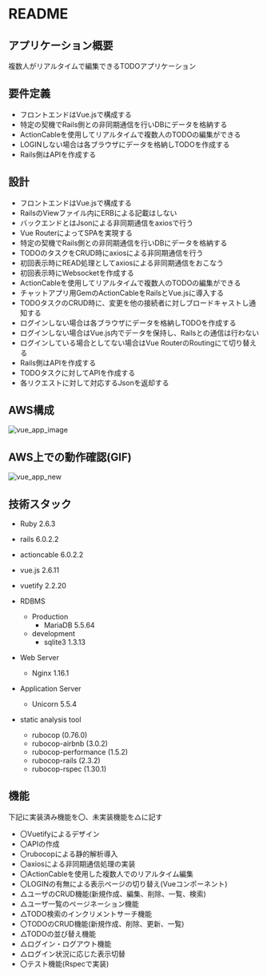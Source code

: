 # README
## アプリケーション概要
複数人がリアルタイムで編集できるTODOアプリケーション

## 要件定義
- フロントエンドはVue.jsで構成する   
- 特定の契機でRails側との非同期通信を行いDBにデータを格納する  
- ActionCableを使用してリアルタイムで複数人のTODOの編集ができる  
- LOGINしない場合は各ブラウザにデータを格納しTODOを作成する  
- Rails側はAPIを作成する  

## 設計
- フロントエンドはVue.jsで構成する
 - RailsのViewファイル内にERBによる記載はしない
 - バックエンドとはJsonによる非同期通信をaxiosで行う
 - Vue RouterによってSPAを実現する
- 特定の契機でRails側との非同期通信を行いDBにデータを格納する
 - TODOのタスクをCRUD時にaxiosによる非同期通信を行う
 - 初回表示時にREAD処理としてaxiosによる非同期通信をおこなう
 - 初回表示時にWebsocketを作成する
- ActionCableを使用してリアルタイムで複数人のTODOの編集ができる
 - チャットアプリ用GemのActionCableをRailsとVue.jsに導入する
 - TODOタスクのCRUD時に、変更を他の接続者に対しブロードキャストし通知する
- ログインしない場合は各ブラウザにデータを格納しTODOを作成する
 - ログインしない場合はVue.js内でデータを保持し、Railsとの通信は行わない
 - ログインしている場合としてない場合はVue RouterのRoutingにて切り替える
- Rails側はAPIを作成する
 - TODOタスクに対してAPIを作成する
 - 各リクエストに対して対応するJsonを返却する

## AWS構成
![vue_app_image](https://user-images.githubusercontent.com/49616029/81660730-148c1d00-9476-11ea-9c11-7090b2668047.png)

## AWS上での動作確認(GIF)
![vue_app_new](https://user-images.githubusercontent.com/49616029/81660148-5b2d4780-9475-11ea-84ba-f563796f26ca.gif)

## 技術スタック
- Ruby 2.6.3
- rails 6.0.2.2
- actioncable 6.0.2.2
- vue.js 2.6.11
- vuetify 2.2.20

- RDBMS
  - Production
    - MariaDB 5.5.64
  - development
    - sqlite3 1.3.13

- Web Server
  - Nginx 1.16.1
  
- Application Server
  - Unicorn 5.5.4

- static analysis tool
  - rubocop (0.76.0)
  - rubocop-airbnb (3.0.2)
  - rubocop-performance (1.5.2)
  - rubocop-rails (2.3.2)
  - rubocop-rspec (1.30.1)

## 機能
下記に実装済み機能を〇、未実装機能を△に記す
- 〇Vuetifyによるデザイン
- 〇APIの作成
- 〇rubocopによる静的解析導入
- 〇axiosによる非同期通信処理の実装
- 〇ActionCableを使用した複数人でのリアルタイム編集
- 〇LOGINの有無による表示ページの切り替え(Vueコンポーネント)
- △ユーザのCRUD機能(新規作成、編集、削除、一覧、検索)
- △ユーザ一覧のページネーション機能
- △TODO検索のインクリメントサーチ機能
- 〇TODOのCRUD機能(新規作成、削除、更新、一覧)
- △TODOの並び替え機能
- △ログイン・ログアウト機能
- △ログイン状況に応じた表示切替
- 〇テスト機能(Rspecで実装)

